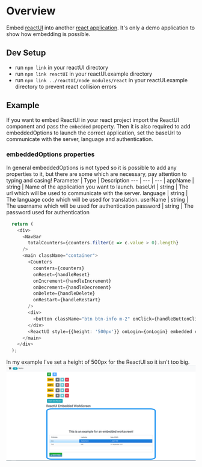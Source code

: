 # Overview

Embed [reactUI](https://github.com/sibvisions/reactUI/) into another [react application](https://github.com/arnab-datta/counter-app). It's only a demo application to show how embedding is possible.

## Dev Setup
- run `npm link` in your reactUI directory
- run `npm link reactUI` in your reactUI.example directory
- run `npm link ../reactUI/node_modules/react` in your reactUI.example directory to prevent react collision errors

## Example
If you want to embed ReactUI in your react project import the ReactUI component and pass the `embedded` property. Then it is also required to add embeddedOptions to launch the correct application, set the baseUrl to communicate with the server, language and authentication.

### embeddedOptions properties
In general embeddedOptions is not typed so it is possible to add any properties to it, but there are some which are necessary, pay attention to typing and casing!
Parameter | Type | Description
--- | --- | --- |
appName | string | Name of the application you want to launch.
baseUrl | string | The url which will be used to communicate with the server.
language | string | The language code which will be used for translation.
userName | string | The username which will be used for authentication
password | string | The password used for authentication

```typescript
  return (
    <div>
      <NavBar
        totalCounters={counters.filter(c => c.value > 0).length}
      />
      <main className="container">
        <Counters
          counters={counters}
          onReset={handleReset}
          onIncrement={handleIncrement}
          onDecrement={handleDecrement}
          onDelete={handleDelete}
          onRestart={handleRestart}
        />
        <div> 
          <button className="btn btn-info m-2" onClick={handleButtonClick}>Insert new Record!</button>
        </div>
        <ReactUI style={{height: '500px'}} onLogin={onLogin} embedded embeddedOptions={{appName:"countertest", baseUrl:"http://localhost/services/mobile", language:"de", userName:"admin", password:"admin"}}/>
      </main>
    </div>
  );
```
In my example I've set a height of 500px for the ReactUI so it isn't too big.
![embedded-example](src/readme-imgs/embeddedScreenshot.PNG)